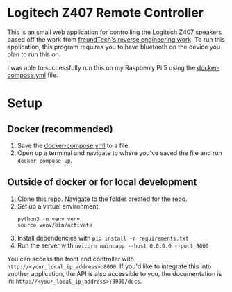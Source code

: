 # Logitech Z407 Remote Controller

This is an small web application for controlling the Logitech Z407 speakers based off the work from [freundTech's reverse engineering work](https://github.com/freundTech/logi-z407-reverse-engineering). To run this application, this program requires you to have bluetooth on the device you plan to run this on.

I was able to successfully run this on my Raspberry Pi 5 using the [docker-compose.yml](https://github.com/angelolz/z407-controller/blob/main/docker-compose.yml) file.

# Setup

## Docker (recommended)

1. Save the [docker-compose.yml](https://raw.githubusercontent.com/angelolz/z407-controller/refs/heads/main/docker-compose.yml) to a file.
2. Open up a terminal and navigate to where you've saved the file and run `docker compose up`.

## Outside of docker or for local development

1. Clone this repo. Navigate to the folder created for the repo.
2. Set up a virtual environment.
    ```
    python3 -m venv venv
    source venv/bin/activate
    ```
3. Install dependencies with `pip install -r requirements.txt`
4. Run the server with `uvicorn main:app --host 0.0.0.0 --port 8000`

You can access the front end controller with `http://<your_local_ip_address>:8000`. If you'd like to integrate this into another application, the API is also accessible to you, the documentation is in: `http://<your_local_ip_address>:8000/docs`.
